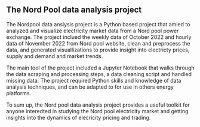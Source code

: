 ##  The Nord Pool data analysis project

The Nordpool data anslysis project is a Python based project that amied to analyzed and visualize electricity market data from a Nord pool power exchange. The project inclued the weekly data of October 2022 and hourly data of November 2022 from Nord pool website, clean and preprocess the data, and generated visuallizations to provide insight into electricty prices, supply and demand and market trends.

The main tool of the project included a Jupyter Notebook that walks through the data scraping and processing steps, a data cleaning script and handled missing data. The project required Python skills and knowledge of data analysis techniques, and can be adapted to for use in others energy platforms. 

To sum up, the Nord pool data analysis project provides a useful toolkit for anyone interedted in studying the Nord pool electricity market and getting insights into the dynamics of elecricity pricing and trading.
